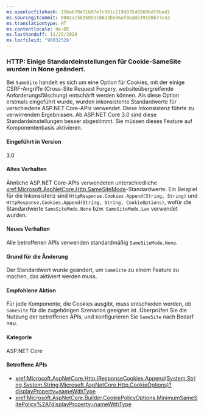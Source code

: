 ```yaml
---
ms.openlocfilehash: 15ba678431b97e7c961c119d83546569bdf9bad2
ms.sourcegitcommit: 0802ac583585110022beb6af8ea0b39188b77c43
ms.translationtype: HT
ms.contentlocale: de-DE
ms.lasthandoff: 11/25/2020
ms.locfileid: "96032526"
---
```

### <a name="http-some-cookie-samesite-defaults-changed-to-none"></a>HTTP: Einige Standardeinstellungen für Cookie-SameSite wurden in None geändert.

Bei `SameSite` handelt es sich um eine Option für Cookies, mit der einige CSRF-Angriffe (Cross-Site Request Forgery, websiteübergreifende Anforderungsfälschung) entschärft werden können. Als diese Option erstmals eingeführt wurde, wurden inkonsistente Standardwerte für verschiedene ASP.NET Core-APIs verwendet. Diese Inkonsistenz führte zu verwirrenden Ergebnissen. Ab ASP.NET Core 3.0 sind diese Standardeinstellungen besser abgestimmt. Sie müssen dieses Feature auf Komponentenbasis aktivieren.

#### <a name="version-introduced"></a>Eingeführt in Version

3.0

#### <a name="old-behavior"></a>Altes Verhalten

Ähnliche ASP.NET Core-APIs verwendeten unterschiedliche <xref:Microsoft.AspNetCore.Http.SameSiteMode>-Standardwerte. Ein Beispiel für die Inkonsistenz sind `HttpResponse.Cookies.Append(String, String)` und `HttpResponse.Cookies.Append(String, String, CookieOptions)`, wofür die Standardwerte `SameSiteMode.None` bzw. `SameSiteMode.Lax` verwendet wurden.

#### <a name="new-behavior"></a>Neues Verhalten

Alle betroffenen APIs verwenden standardmäßig `SameSiteMode.None`.

#### <a name="reason-for-change"></a>Grund für die Änderung

Der Standardwert wurde geändert, um `SameSite` zu einem Feature zu machen, das aktiviert werden muss.

#### <a name="recommended-action"></a>Empfohlene Aktion

Für jede Komponente, die Cookies ausgibt, muss entschieden werden, ob `SameSite` für die zugehörigen Szenarios geeignet ist. Überprüfen Sie die Nutzung der betroffenen APIs, und konfigurieren Sie `SameSite` nach Bedarf neu.

#### <a name="category"></a>Kategorie

ASP.NET Core

#### <a name="affected-apis"></a>Betroffene APIs

- <xref:Microsoft.AspNetCore.Http.IResponseCookies.Append(System.String,System.String,Microsoft.AspNetCore.Http.CookieOptions)?displayProperty=nameWithType>
- <xref:Microsoft.AspNetCore.Builder.CookiePolicyOptions.MinimumSameSitePolicy%2A?displayProperty=nameWithType>

<!--

#### Affected APIs

- `M:Microsoft.AspNetCore.Http.IResponseCookies.Append(System.String,System.String,Microsoft.AspNetCore.Http.CookieOptions)`
- `Overload:Microsoft.AspNetCore.Builder.CookiePolicyOptions.MinimumSameSitePolicy`

-->
